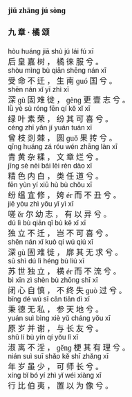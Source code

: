<font face=楷体 size=4>


#### jiǔ zhānɡ jú  sònɡ  
#### 九  章 ·  橘  颂  


<font face=Arial size=3>hòu  huánɡ  jiā  shù  jú  lái  fú  xī  </font>  
后  皇  嘉  树 ，  橘  徕  服  兮 。  
<font face=Arial size=3>shòu  mìnɡ  bù  qiān  shēnɡ  nán  xī  </font>  
受  命  不  迁 ，  生  南  ɡuó  国  兮 。  
<font face=Arial size=3>shēn  nán  xǐ  yī  zhì  xī  </font>  
深  ɡù  固  难  徙 ，  ɡènɡ  更  壹  志  兮 。  
<font face=Arial size=3>lǜ  yè  sù  rónɡ  fēn  qí  kě  xǐ  xī  </font>  
绿  叶  素  荣 ，  纷  其  可  喜  兮 。  
<font face=Arial size=3>cénɡ  zhī  yǎn  jí  yuán  tuán  xī  </font>  
曾  枝  剡  棘 ，  圆  ɡuǒ  果  抟  兮 。  
<font face=Arial size=3>qīnɡ  huánɡ  zá  róu  wén  zhānɡ  làn  xī  </font>  
青  黄  杂  糅 ，  文  章  烂  兮 。  
<font face=Arial size=3>jīnɡ  sè  nèi  bái  lèi  rèn  dào  xī  </font>  
精  色  内  白 ，  类  任  道  兮 。  
<font face=Arial size=3>fēn  yùn  yí  xiū  hù  bù  chǒu  xī  </font>  
纷  缊  宜  修 ，  姱  ér  而  不  丑  兮 。  
<font face=Arial size=3>jiē  yòu  zhì  yǒu  yǐ  yì  xī  </font>  
嗟  ěr  尔  幼  志 ，  有  以  异  兮 。  
<font face=Arial size=3>dú  lì  bù  qiān  qǐ  bù  kě  xǐ  xī  </font>  
独  立  不  迁 ，  岂  不  可  喜  兮 。  
<font face=Arial size=3>shēn  nán  xǐ  kuò  qí  wú  qiú  xī  </font>  
深  ɡù  固  难  徙 ，  廓  其  无  求  兮 。  
<font face=Arial size=3>sū  shì  dú  lì  hénɡ  bù  liú  xī  </font>  
苏  世  独  立 ，  横  ér  而  不  流  兮 。  
<font face=Arial size=3>bì  xīn  zì  shèn  bù  zhōnɡ  shī  xī  </font>  
闭  心  自  慎 ，  不  终  失  ɡuò  过  兮 。  
<font face=Arial size=3>bǐnɡ  dé  wú  sī  cān  tiān  dì  xī  </font>  
秉  德  无  私 ，  参  天  地  兮 。  
<font face=Arial size=3>yuán  suì  bìnɡ  xiè  yǔ  chánɡ  yǒu  xī  </font>  
原  岁  并  谢 ，  与  长  友  兮 。  
<font face=Arial size=3>shū  lí  bù  yín  qí  yǒu  lǐ  xī  </font>  
淑  离  不  淫 ，  ɡěnɡ  梗  其  有  理  兮 。  
<font face=Arial size=3>nián  suì  suī  shǎo  kě  shī  zhǎnɡ  xī  </font>  
年  岁  虽  少 ，  可  师  长  兮 。  
<font face=Arial size=3>xínɡ  bǐ  bó  yí  zhì  yǐ  wéi  xiànɡ  xī  </font>  
行  比  伯  夷 ，  置  以  为  像  兮 。  




</font>